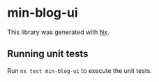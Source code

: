 # min-blog-ui

This library was generated with [Nx](https://nx.dev).

## Running unit tests

Run `nx test min-blog-ui` to execute the unit tests.
